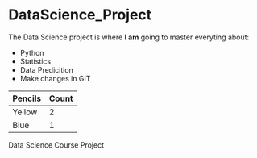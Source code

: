 # DataScience_Project
The Data Science project is where **I am** going to master everyting about:

* Python
* Statistics
* Data Predicition
* Make changes in GIT

| Pencils  | Count    |
|----------|----------|
| Yellow   | 2        |
| Blue     | 1        |

Data Science Course Project

